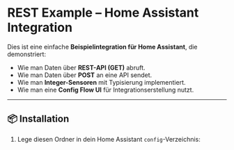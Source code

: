 # REST Example – Home Assistant Integration

Dies ist eine einfache **Beispielintegration für Home Assistant**, die demonstriert:

- Wie man Daten über **REST-API (GET)** abruft.
- Wie man Daten über **POST** an eine API sendet.
- Wie man **Integer-Sensoren** mit Typisierung implementiert.
- Wie man eine **Config Flow UI** für Integrationserstellung nutzt.

---

## 📦 Installation

1. Lege diesen Ordner in dein Home Assistant `config`-Verzeichnis:
